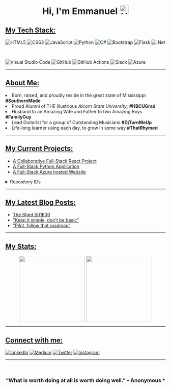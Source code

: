 # <p align="center"> <b>Hi,  I'm Emmanuel</b> <img src="https://user-images.githubusercontent.com/1303154/88677602-1635ba80-d120-11ea-84d8-d263ba5fc3c0.gif" width= "28px" alt="Hi">

<p align="center">

## <u>My Tech Stack:</u>

![HTML5](https://img.shields.io/badge/html5-%23E34F26.svg?style=for-the-badge&logo=html5&logoColor=white)
![CSS3](https://img.shields.io/badge/css3-%231572B6.svg?style=for-the-badge&logo=css3&logoColor=white)
![JavaScript](https://img.shields.io/badge/javascript-%23323330.svg?style=for-the-badge&logo=javascript&logoColor=%23F7DF1E)
![Python](https://img.shields.io/badge/python-3670A0?style=for-the-badge&logo=python&logoColor=ffdd54)
![C#](https://img.shields.io/badge/c%23-%23239120.svg?style=for-the-badge&logo=c-sharp&logoColor=white)
![Bootstrap](https://img.shields.io/badge/bootstrap-%23563D7C.svg?style=for-the-badge&logo=bootstrap&logoColor=white)
![Flask](https://img.shields.io/badge/flask-%23000.svg?style=for-the-badge&logo=flask&logoColor=white)
![.Net](https://img.shields.io/badge/.NET-5C2D91?style=for-the-badge&logo=.net&logoColor=white)

<br>

![Visual Studio Code](https://img.shields.io/badge/Visual%20Studio%20Code-0078d7.svg?style=for-the-badge&logo=visual-studio-code&logoColor=white)
![GitHub](https://img.shields.io/badge/github-%23121011.svg?style=for-the-badge&logo=github&logoColor=white)
![GitHub Actions](https://img.shields.io/badge/github%20actions-%232671E5.svg?style=for-the-badge&logo=githubactions&logoColor=white)
![Slack](https://img.shields.io/badge/Slack-4A154B?style=for-the-badge&logo=slack&logoColor=white)
![Azure](https://img.shields.io/badge/azure-%230072C6.svg?style=for-the-badge&logo=microsoftazure&logoColor=white)


<hr>

## <u>About Me:</u>

<li> Born, raised, and proudly reside in the great state of Mississippi <b>#SouthernMade</b>
<li> Proud Alumni of THE Illustrious <i>Alcorn State University</i>, <b>#HBCUGrad</b>
<li> Husband to an Amazing Wife and Father to two Amazing Boys <b>#FamilyGuy</b>
<li> Lead Guitarist for a group of Outstanding Musicians <b>#DjTurnMeUp</b>
<li> Life-long learner using each day, to grow in some way <b>#ThatRhymed</b> 

<hr>

## <u>My Current Projects:</u>

- [A Collaborative Full-Stack React Project](https://github.com/jbright-dev/CO-01.TechRallyReactProject)
- [A Full-Stack Python Application](https://github.com/jbright-dev/PY-01.Destination.ws)
- [A Full-Stack Azure hosted Website](https://github.com/jbright-dev/SOD-Website-Project)

<details>
  <summary>Repository IDs</summary>
  
<!--START_SECTION:Repository IDs-->
- FS: Full Stack focused Project
- FE: Frontend focused Project
- BE: Backend focused Project
- PY: Python focused Project
- AZ: Microsoft Azure focused Project
- CO: Collaboration Project
- CF: Coder Foundry Project
- GU: Generation USA Project
- SOD: Sounds-O-Dynomite! NPO Project
<!--END_SECTION:activity Repository IDs-->

</details>
<hr>

## <u>My Latest Blog Posts:</u>

<!-- HASHNODE:START -->
- [The Shed S01E00](https://jbrightdev.hashnode.dev/the-shed-s01e00)
- [&quot;Keep it simple, don&#39;t be basic&quot;](https://jbrightdev.hashnode.dev/keep-it-simple-dont-be-basic)
- [&quot;Pilot, follow that roadmap&quot;](https://jbrightdev.hashnode.dev/pilot-follow-that-roadmap)
<!-- HASHNODE:END -->

<hr>

## <u>My Stats:</u>


<p align="center">
<img height="207em" src="https://github-readme-stats.vercel.app/api?username=abiolaemma&theme=nord&hide_border=true" align = "center"/>
<img height="207em" src="https://github-readme-stats.vercel.app/api/top-langs/?username=abiolaemma&theme=nord&hide_border=true&layout=compact" align = "center"/>
</p>	
	
<hr>

## <u>Connect with me:</u>

[![LinkedIn](https://img.shields.io/badge/linkedin-%230077B5.svg?style=for-the-badge&logo=linkedin&logoColor=white)](https://www.linkedin.com/in/emmanuel-ogundipe-8bb24772/)
[![Medium](https://img.shields.io/badge/Medium-543DE0?style=for-the-badge&logo=medium&logoColor=black)](https://https://medium.com/@abiolaemma2014)
[![Twitter](https://img.shields.io/badge/twitter-0078D4?style=for-the-badge&logo=twitter&logoColor=white)](https://twitter.com/Emma20162016)
[![Instagram](https://img.shields.io/badge/instagram-0078D4?style=for-the-badge&logo=instagram&logoColor=white)](https://www.instagram.com/godwithmeh/)
<hr>
<br>

### <p align="center"> “What is worth doing at all is worth doing well.” - Anonymous * </p>

